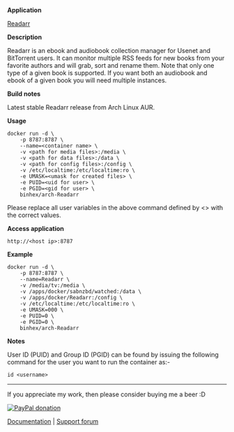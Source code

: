 **Application**

[Readarr](https://github.com/Readarr/Readarr)

**Description**

Readarr is an ebook and audiobook collection manager for Usenet and BitTorrent users. It can monitor multiple RSS feeds for new books from your favorite authors and will grab, sort and rename them. Note that only one type of a given book is supported. If you want both an audiobook and ebook of a given book you will need multiple instances.

**Build notes**

Latest stable Readarr release from Arch Linux AUR.

**Usage**
```
docker run -d \
    -p 8787:8787 \
    --name=<container name> \
    -v <path for media files>:/media \
    -v <path for data files>:/data \
    -v <path for config files>:/config \
    -v /etc/localtime:/etc/localtime:ro \
    -e UMASK=<umask for created files> \
    -e PUID=<uid for user> \
    -e PGID=<gid for user> \
    binhex/arch-Readarr
```

Please replace all user variables in the above command defined by <> with the correct values.

**Access application**

`http://<host ip>:8787`

**Example**
```
docker run -d \
    -p 8787:8787 \
    --name=Readarr \
    -v /media/tv:/media \
    -v /apps/docker/sabnzbd/watched:/data \
    -v /apps/docker/Readarr:/config \
    -v /etc/localtime:/etc/localtime:ro \
    -e UMASK=000 \
    -e PUID=0 \
    -e PGID=0 \
    binhex/arch-Readarr
```

**Notes**

User ID (PUID) and Group ID (PGID) can be found by issuing the following command for the user you want to run the container as:-

```
id <username>
```
___
If you appreciate my work, then please consider buying me a beer  :D

[![PayPal donation](https://www.paypal.com/en_US/i/btn/btn_donate_SM.gif)](https://www.paypal.com/cgi-bin/webscr?cmd=_s-xclick&hosted_button_id=MM5E27UX6AUU4)

[Documentation](https://github.com/binhex/documentation) | [Support forum](https://forums.unraid.net/topic/116459-support-binhex-readarr/)